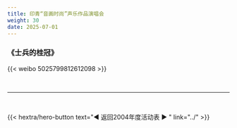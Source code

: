 ```yaml
---
title: 印青“音画时尚”声乐作品演唱会
weight: 30
date: 2025-07-01
---
```


### 《士兵的桂冠》

{{< weibo 5025799812612098 >}}



<br>
<hr>
<br>


{{< hextra/hero-button text="◀ 返回2004年度活动表 ▶ " link="../" >}}
